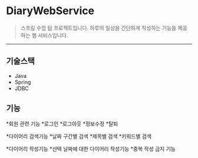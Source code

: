 # DiaryWebService
> 스프링 수업 텀 프로젝트입니다.
> 하루의 일상을 간단하게 작성하는 기능을 제공하는 웹 서비스입니다.
***

## 기술스택
* Java
* Spring
* JDBC

## 기능
*회원 관련 기능
 *로그인
 *로그아웃
 *정보수정
 *탈퇴

*다이어리 검색기능
 *날짜 구간별 검색
 *제목별 검색
 *키워드별 검색
 
*다이어리 작성기능
 *선택 날짜에 대한 다이어리 작성기능
 *중복 작성 금지 기능
 

